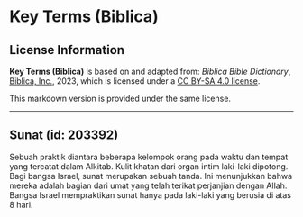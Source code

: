 # Key Terms (Biblica)

## License Information

**Key Terms (Biblica)** is based on and adapted from: _Biblica Bible Dictionary_, [Biblica, Inc.](https://www.biblica.com/), 2023, which is licensed under a [CC BY-SA 4.0 license](https://creativecommons.org/licenses/by-sa/4.0/legalcode.en).

This markdown version is provided under the same license.



--------------------------------

## Sunat (id: 203392)

Sebuah praktik diantara beberapa kelompok orang pada waktu dan tempat yang tercatat dalam Alkitab. Kulit khatan dari organ intim laki\-laki dipotong. Bagi bangsa Israel, sunat merupakan sebuah tanda. Ini menunjukkan bahwa mereka adalah bagian dari umat yang telah terikat perjanjian dengan Allah. Bangsa Israel mempraktikan sunat hanya pada laki\-laki yang berusia di atas 8 hari.


